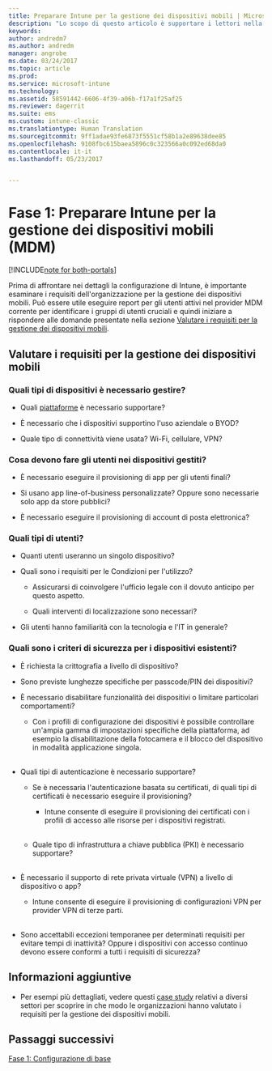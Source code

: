 ```yaml
---
title: Preparare Intune per la gestione dei dispositivi mobili | Microsoft Docs
description: "Lo scopo di questo articolo è supportare i lettori nella valutazione dei requisiti aziendali e tecnici prima della migrazione a Intune."
keywords: 
author: andredm7
ms.author: andredm
manager: angrobe
ms.date: 03/24/2017
ms.topic: article
ms.prod: 
ms.service: microsoft-intune
ms.technology: 
ms.assetid: 58591442-6606-4f39-a06b-f17a1f25af25
ms.reviewer: dagerrit
ms.suite: ems
ms.custom: intune-classic
ms.translationtype: Human Translation
ms.sourcegitcommit: 9ff1adae93fe6873f5551cf58b1a2e89638dee85
ms.openlocfilehash: 9108fbc615baea5896c0c323566a0c092ed68da0
ms.contentlocale: it-it
ms.lasthandoff: 05/23/2017


---
```


# <a name="phase-1-prepare-intune-for-mobile-device-management-mdm"></a>Fase 1: Preparare Intune per la gestione dei dispositivi mobili (MDM)

[!INCLUDE[note for both-portals](../includes/note-for-both-portals.md)]

Prima di affrontare nei dettagli la configurazione di Intune, è importante esaminare i requisiti dell'organizzazione per la gestione dei dispositivi mobili. Può essere utile eseguire report per gli utenti attivi nel provider MDM corrente per identificare i gruppi di utenti cruciali e quindi iniziare a rispondere alle domande presentate nella sezione [Valutare i requisiti per la gestione dei dispositivi mobili](/intune-classic/plan-design/migration-phase1-prepare-intune-for-mobile-device-management#assess-mdm-requirements).

## <a name="assess-mdm-requirements"></a>Valutare i requisiti per la gestione dei dispositivi mobili

### <a name="what-kinds-of-devices-do-you-need-to-manage"></a>Quali tipi di dispositivi è necessario gestire?

-   Quali [piattaforme](/intune-classic/get-started/supported-mobile-devices-and-computers) è necessario supportare?

-   È necessario che i dispositivi supportino l'uso aziendale o BYOD?

-   Quale tipo di connettività viene usata? Wi-Fi, cellulare, VPN?

### <a name="what-do-your-users-need-to-do-on-managed-devices"></a>Cosa devono fare gli utenti nei dispositivi gestiti?

-   È necessario eseguire il provisioning di app per gli utenti finali?

-   Si usano app line-of-business personalizzate? Oppure sono necessarie solo app da store pubblici?

-   È necessario eseguire il provisioning di account di posta elettronica?

### <a name="what-kinds-of-users"></a>Quali tipi di utenti?

-   Quanti utenti useranno un singolo dispositivo?

-   Quali sono i requisiti per le Condizioni per l'utilizzo?

    -   Assicurarsi di coinvolgere l'ufficio legale con il dovuto anticipo per questo aspetto.

    -   Quali interventi di localizzazione sono necessari?

-   Gli utenti hanno familiarità con la tecnologia e l'IT in generale?

### <a name="what-is-your-device-security-policy"></a>Quali sono i criteri di sicurezza per i dispositivi esistenti?

-   È richiesta la crittografia a livello di dispositivo?

-   Sono previste lunghezze specifiche per passcode/PIN dei dispositivi?

-   È necessario disabilitare funzionalità dei dispositivi o limitare particolari comportamenti?

    -   Con i profili di configurazione dei dispositivi è possibile controllare un'ampia gamma di impostazioni specifiche della piattaforma, ad esempio la disabilitazione della fotocamera e il blocco del dispositivo in modalità applicazione singola.
<br></br>
-   Quali tipi di autenticazione è necessario supportare?

    -   Se è necessaria l'autenticazione basata su certificati, di quali tipi di certificati è necessario eseguire il provisioning?

        -   Intune consente di eseguire il provisioning dei certificati con i profili di accesso alle risorse per i dispositivi registrati.
<br></br>
    -   Quale tipo di infrastruttura a chiave pubblica (PKI) è necessario supportare?
<br></br>
-   È necessario il supporto di rete privata virtuale (VPN) a livello di dispositivo o app?

    -   Intune consente di eseguire il provisioning di configurazioni VPN per provider VPN di terze parti.
<br></br>
-   Sono accettabili eccezioni temporanee per determinati requisiti per evitare tempi di inattività? Oppure i dispositivi con accesso continuo devono essere conformi a tutti i requisiti di sicurezza?

## <a name="additional-information"></a>Informazioni aggiuntive

-   Per esempi più dettagliati, vedere questi [case study](https://customers.microsoft.com/story/mwh-global-now-part-of-stantec-secures-mobile-devices-with-intune) relativi a diversi settori per scoprire in che modo le organizzazioni hanno valutato i requisiti per la gestione dei dispositivi mobili.

## <a name="next-steps"></a>Passaggi successivi

[Fase 1: Configurazione di base](/intune-classic/plan-design/migration-phase1-basic-setup)

